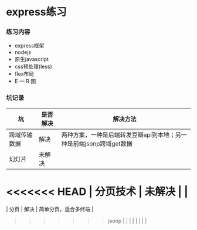 # express练习

### 练习内容

-  express框架
-  nodejs
-  原生javascript
-  css预处理(less)
-  flex布局
-  E — R 图

### 坑记录

| 坑      | 是否解决 | 解决方法                                    |
| ------ | ---- | --------------------------------------- |
| 跨域传输数据 | 解决   | 两种方案，一种是后端转发豆瓣api到本地；另一种是前端jsonp跨域get数据 |
| 幻灯片    | 未解决  |                                         |
<<<<<<< HEAD
| 分页技术   | 未解决  |                                         |
=======
| 分页     | 解决   | 简单分页，适合多终端                              |
>>>>>>> jsonp
|        |      |                                         |
|        |      |                                         |

